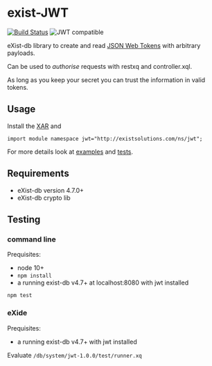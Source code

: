 # exist-JWT

[![Build Status](https://travis-ci.com/eXistSolutions/jwt.svg?token=qmpymKjbSAbb74pPJ4EC&branch=main)](https://travis-ci.com/eXistSolutions/jwt) ![JWT compatible](https://jwt.io/img/badge-compatible.svg)

eXist-db library to create and read [JSON Web Tokens](jwt.io) with arbitrary payloads.

Can be used to _authorise_ requests with restxq and controller.xql.

As long as you keep your secret you can trust the information in valid tokens. 

## Usage

Install the [XAR](https://github.com/eXistSolutions/jwt/releases/) and

    import module namespace jwt="http://existsolutions.com/ns/jwt";

For more details look at [examples](https://github.com/eXistSolutions/jwt/tree/master/examples) and
[tests](https://github.com/eXistSolutions/jwt/tree/master/test).

## Requirements

- eXist-db version 4.7.0+
- eXist-db crypto lib

## Testing

### command line

Prequisites:

- node 10+
- `npm install`
- a running exist-db v4.7+ at localhost:8080 with jwt installed

`npm test`


### eXide

Prequisites:

- a running exist-db v4.7+ with jwt installed

Evaluate `/db/system/jwt-1.0.0/test/runner.xq`
